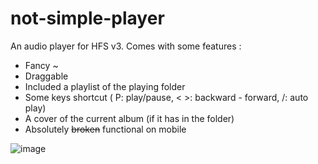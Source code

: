 # not-simple-player

An audio player for HFS v3. Comes with some features :
- Fancy ~
- Draggable
- Included a playlist of the playing folder
- Some keys shortcut ( P: play/pause, < >: backward - forward, /: auto play)
- A cover of the current album (if it has in the folder)
- Absolutely ~~broken~~ functional on mobile

![image](https://user-images.githubusercontent.com/111081318/224752723-1076ce69-cd58-4721-aac3-06c6c75591d0.png)
